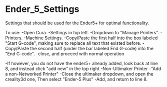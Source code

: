 # Ender_5_Settings
Settings that should be used for the Ender5+ for optimal functionality.

To use:
-Open Cura.
-Settings in top left.
-Dropdown to "Manage Printers".
-Printers.
-Machine Settings.
-Copy/Paste the first half into the box labeled "Start G-code", making sure to replace all text that existed before.
-Copy/Paste the second half (under the bar labeled End G-code) into the "End G-code".
-close, and proceed with normal operation

-If however, you do not have the ender5+ already added, look back at line 8, and instead click "add new" in the top right
-Non-Ultimaker Printer
-"Add a non-Networked Printer"
-Close the ultimaker dropdown, and open the creality3d one, Then select "Ender-5 Plus"
-Add, and return to line 8.
